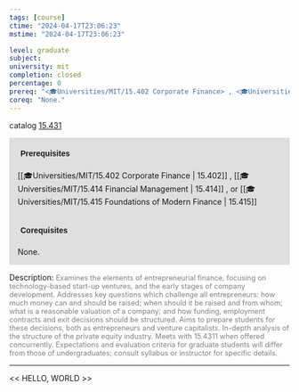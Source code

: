 ```yaml
---
tags: [course]
ctime: "2024-04-17T23:06:23"
mstime: "2024-04-17T23:06:23"

level: graduate
subject: 
university: mit
completion: closed
percentage: 0
prereq: "<🎓Universities/MIT/15.402 Corporate Finance> , <🎓Universities/MIT/15.414 Financial Management> , or <🎓Universities/MIT/15.415 Foundations of Modern Finance>"
coreq: "None."
---
```


catalog [15.431](http://student.mit.edu/catalog/m15b.html#15.431)

<span style="display: block; padding: 15px; background-color: rgb(100, 100, 100, 0.2);"><font id="m_prereq1148_0" style="display: block; font-family: Arial, sans-serif; font-weight: bold; padding: 5px">Prerequisites</font><br><span id="prereq1148_0">[[🎓Universities/MIT/15.402 Corporate Finance | 15.402]] , [[🎓Universities/MIT/15.414 Financial Management | 15.414]] , or [[🎓Universities/MIT/15.415 Foundations of Modern Finance | 15.415]]</span></span>
<span style="display: block; padding: 15px; background-color: rgb(100, 100, 100, 0.2);"><font id="m_coreq1148_0" style="display: block; font-family: Arial, sans-serif; font-weight: bold; padding: 5px">Corequisites</font><br><span id="coreq1148_0">None.</span></span>

<font style="">Description:</font>
<font style="color: grey; font-size: 0.8rem;">Examines the elements of entrepreneurial finance, focusing on technology-based start-up ventures, and the early stages of company development. Addresses key questions which challenge all entrepreneurs: how much money can and should be raised; when should it be raised and from whom; what is a reasonable valuation of a company; and how funding, employment contracts and exit decisions should be structured. Aims to prepare students for these decisions, both as entrepreneurs and venture capitalists. In-depth analysis of the structure of the private equity industry. Meets with 15.4311 when offered concurrently. Expectations and evaluation criteria for graduate students will differ from those of undergraduates; consult syllabus or instructor for specific details.</font>



---

<< HELLO, WORLD >>
